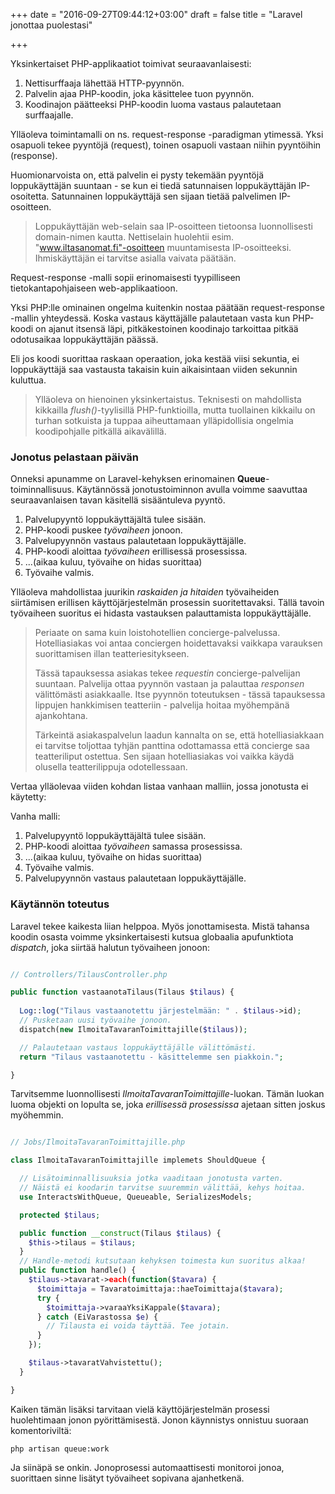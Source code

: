 +++
date = "2016-09-27T09:44:12+03:00"
draft = false
title = "Laravel jonottaa puolestasi"

+++

Yksinkertaiset PHP-applikaatiot toimivat seuraavanlaisesti: 

1. Nettisurffaaja lähettää HTTP-pyynnön.
2. Palvelin ajaa PHP-koodin, joka käsittelee tuon pyynnön.
3. Koodinajon päätteeksi PHP-koodin luoma vastaus palautetaan surffaajalle.

Ylläoleva toimintamalli on ns. request-response -paradigman ytimessä. Yksi osapuoli tekee pyyntöjä (request), toinen osapuoli vastaan niihin pyyntöihin (response). 

Huomionarvoista on, että palvelin ei pysty tekemään pyyntöjä loppukäyttäjän suuntaan - se kun ei tiedä satunnaisen loppukäyttäjän IP-osoitetta. Satunnainen loppukäyttäjä sen sijaan tietää palvelimen IP-osoitteen.

> Loppukäyttäjän web-selain saa IP-osoitteen tietoonsa luonnollisesti domain-nimen kautta. Nettiselain huolehtii esim. "www.iltasanomat.fi"-osoitteen muuntamisesta IP-osoitteeksi. Ihmiskäyttäjän ei tarvitse asialla vaivata päätään.

Request-response -malli sopii erinomaisesti tyypilliseen tietokantapohjaiseen web-applikaatioon. 

Yksi PHP:lle ominainen ongelma kuitenkin nostaa päätään request-response -mallin yhteydessä. Koska vastaus käyttäjälle palautetaan vasta kun PHP-koodi on ajanut itsensä läpi, pitkäkestoinen koodinajo tarkoittaa pitkää odotusaikaa loppukäyttäjän päässä. 

Eli jos koodi suorittaa raskaan operaation, joka kestää viisi sekuntia, ei loppukäyttäjä saa vastausta takaisin kuin aikaisintaan viiden sekunnin kuluttua.

> Ylläoleva on hienoinen yksinkertaistus. Teknisesti on mahdollista kikkailla *flush()*-tyylisillä PHP-funktioilla, mutta tuollainen kikkailu on turhan sotkuista ja tuppaa aiheuttamaan ylläpidollisia ongelmia koodipohjalle pitkällä aikavälillä.

### Jonotus pelastaan päivän

Onneksi apunamme on Laravel-kehyksen erinomainen **Queue**-toiminnallisuus. Käytännössä jonotustoiminnon avulla voimme saavuttaa seuraavanlaisen tavan käsitellä sisääntuleva pyyntö.

1. Palvelupyyntö loppukäyttäjältä tulee sisään.
2. PHP-koodi puskee *työvaiheen* jonoon.
3. Palvelupyynnön vastaus palautetaan loppukäyttäjälle.
4. PHP-koodi aloittaa *työvaiheen* erillisessä prosessissa.
5. ...(aikaa kuluu, työvaihe on hidas suorittaa)
6. Työvaihe valmis.

Ylläoleva mahdollistaa juurikin *raskaiden ja hitaiden* työvaiheiden siirtämisen erillisen käyttöjärjestelmän prosessin suoritettavaksi. Tällä tavoin työvaiheen suoritus ei hidasta vastauksen palauttamista loppukäyttäjälle.

> Periaate on sama kuin loistohotellien concierge-palvelussa. Hotelliasiakas voi antaa conciergen hoidettavaksi vaikkapa varauksen suorittamisen illan teatteriesitykseen.
>
> Tässä tapauksessa asiakas tekee *requestin* concierge-palvelijan suuntaan. Palvelija ottaa pyynnön vastaan ja palauttaa *responsen* välittömästi asiakkaalle. Itse pyynnön toteutuksen - tässä tapauksessa lippujen hankkimisen teatteriin - palvelija hoitaa myöhempänä ajankohtana.
>
> Tärkeintä asiakaspalvelun laadun kannalta on se, että hotelliasiakkaan ei tarvitse toljottaa tyhjän panttina odottamassa että concierge saa teatteriliput ostettua. Sen sijaan hotelliasiakas voi vaikka käydä olusella teatterilippuja odotellessaan.

Vertaa ylläolevaa viiden kohdan listaa vanhaan malliin, jossa jonotusta ei käytetty:

Vanha malli:

1. Palvelupyyntö loppukäyttäjältä tulee sisään.
2. PHP-koodi aloittaa *työvaiheen* samassa prosessissa.
3. ...(aikaa kuluu, työvaihe on hidas suorittaa)
4. Työvaihe valmis.
5. Palvelupyynnön vastaus palautetaan loppukäyttäjälle.

### Käytännön toteutus

Laravel tekee kaikesta liian helppoa. Myös jonottamisesta. Mistä tahansa koodin osasta voimme yksinkertaisesti kutsua globaalia apufunktiota *dispatch*, joka siirtää halutun työvaiheen jonoon:

```php

// Controllers/TilausController.php

public function vastaanotaTilaus(Tilaus $tilaus) {
  
  Log::log("Tilaus vastaanotettu järjestelmään: " . $tilaus->id);
  // Pusketaan uusi työvaihe jonoon.
  dispatch(new IlmoitaTavaranToimittajille($tilaus));

  // Palautetaan vastaus loppukäyttäjälle välittömästi.
  return "Tilaus vastaanotettu - käsittelemme sen piakkoin.";

}

```

Tarvitsemme luonnollisesti *IlmoitaTavaranToimittajille*-luokan. Tämän luokan luoma objekti on lopulta se, joka *erillisessä prosessissa* ajetaan sitten joskus myöhemmin.

```php

// Jobs/IlmoitaTavaranToimittajille.php

class IlmoitaTavaranToimittajille implemets ShouldQueue {

  // Lisätoiminnallisuuksia jotka vaaditaan jonotusta varten.
  // Näistä ei koodarin tarvitse suuremmin välittää, kehys hoitaa.
  use InteractsWithQueue, Queueable, SerializesModels;	

  protected $tilaus;

  public function __construct(Tilaus $tilaus) {
    $this->tilaus = $tilaus;
  }
  // Handle-metodi kutsutaan kehyksen toimesta kun suoritus alkaa!
  public function handle() {
    $tilaus->tavarat->each(function($tavara) {
      $toimittaja = Tavaratoimittaja::haeToimittaja($tavara);
      try {
        $toimittaja->varaaYksiKappale($tavara);
      } catch (EiVarastossa $e) {
      	// Tilausta ei voida täyttää. Tee jotain.
      }
    });

    $tilaus->tavaratVahvistettu();
  }

}

```

Kaiken tämän lisäksi tarvitaan vielä käyttöjärjestelmän prosessi huolehtimaan jonon pyörittämisestä. Jonon käynnistys onnistuu suoraan komentoriviltä:

```
php artisan queue:work

```

Ja siinäpä se onkin. Jonoprosessi automaattisesti monitoroi jonoa, suorittaen sinne lisätyt työvaiheet sopivana ajanhetkenä. 




